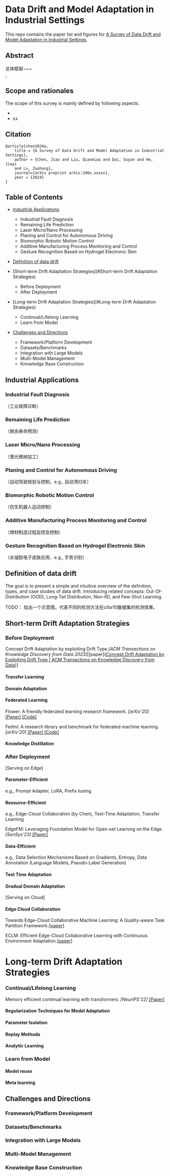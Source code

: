 # Data Drift and Model Adaptation in Industrial Settings
This repo contains the paper list and figures for [A Survey of Data Drift and Model Adaptation in Industrial Settings]().

## Abstract

总体框架~~~

<img src="images/framework%20v4.png" style="zoom: 33%;" />

## Scope and rationales

The scope of this survey is mainly defined by following aspects.

- 
- xx

## Citation

```
@article{chen2024a,
    title = {A Survey of Data Drift and Model Adaptation in Industrial Settings},
    author = {Chen, Jiao and Liu, Qianmiao and Dai, Suyan and He, Jiayi
    and Lv, Zuohong},
    journal={arXiv preprint arXiv:240x.xxxxx},
    year = {2024}
}
```

## Table of Contents

- [Industrial Applications](#Industrial-Applications)
  - Industrial Fault Diagnosis
  - Remaining Life Prediction
  - Laser Micro/Nano Processing
  - Planing and Control for Autonomous Driving
  - Biomorphic Robotic Motion Control
  - Additive Manufacturing Process Monitoring and Control
  - Gesture Recognition Based on Hydrogel Electronic Skin 
- [Definition of data drift](#Definition-of-data-drift)
- [Short-term Drift Adaptation Strategies](#Short-term Drift Adaptation Strategies)
  - Before Deployment
  - After Deployment
- [Long-term Drift Adaptation Strategies](#Long-term Drift Adaptation Strategies)
  - Continual/Lifelong Learning
  - Learn from Model

- [Challenges and Directions](#Challenge-and-Directions)
  - Framework/Platform Development
  - Datasets/Benchmarks
  - Integration with Large Models
  - Multi-Model Management
  - Knowledge Base Construction

## Industrial Applications
###  Industrial Fault Diagnosis

（工业故障诊断）

### Remaining Life Prediction

（剩余寿命预测）

### Laser Micro/Nano Processing

（激光微纳加工)

### Planing and Control for Autonomous Driving

（自动驾驶规划与控制，e.g., 自动清扫车）

### Biomorphic Robotic Motion Control

（仿生机器人运动控制）

### Additive Manufacturing Process Monitoring and Control

（增材制造过程监控及控制）

###  Gesture Recognition Based on Hydrogel Electronic Skin 

（水凝胶电子皮肤应用、e.g., 手势识别）

## Definition of data drift
The goal is to present a simple and intuitive overview of the definition, types, and case studies of data drift. Introducing related concepts: Out-Of-Distribution (OOD), Long-Tail Distribution, Non-IID, and Few-Shot Learning.

TODO： 给出一个示意图，代表不同的检测方法在cifar10数据集的检测效果。

## Short-term Drift Adaptation Strategies
### Before Deployment

Concept Drift Adaptation by exploiting Drift Type.*[ACM Transactions on Knowledge Discovery from Data 2023]*[[paper]([Concept Drift Adaptation by Exploiting Drift Type | ACM Transactions on Knowledge Discovery from Data](https://dl.acm.org/doi/abs/10.1145/3638777))]

#### Transfer Learning

#### Domain Adaptation

#### Federated Learning

Flower: A friendly federated learning research framework. *[arXiv'20]* [[Paper]](https://arxiv.org/pdf/2007.14390) [[Code]](https://github.com/adap/flower)

Fedml: A research library and benchmark for federated machine learning. *[arXiv'20]* [[Paper]](https://arxiv.org/pdf/2007.13518) [[Code]](https://github.com/FedML-AI/FedML)

#### Knowledge Distillation

### After Deployment

[Serving on Edge]

#### Parameter-Efficient

e.g., Prompt Adapter, LoRA, Prefix tuning

#### Resource-Efficient

e.g., Edge-Cloud Collaboration (by Chen), Test-Time Adaptation, Transfer Learning

EdgeFM: Leveraging Foundation Model for Open-set Learning on the Edge. *[SenSys'23]* [[Paper]](https://yanzhenyu.com/assets/pdf/EdgeFM-SenSys23.pdf)

#### Data-Efficient

e.g., Data Selection Mechanisms Based on Gradients, Entropy, Data Annotation (Language Models, Pseudo-Label Generation)

#### Test Time Adaptation

#### Gradual Domain Adaptation

[Serving on Cloud]

#### Edge Cloud Collaboration

Towards Edge-Cloud Collaborative Machine Learning: A Quality-aware Task Partition Framework.[[paper]](https://dl.acm.org/doi/abs/10.1145/3511808.3557080)

ECLM: Efficient Edge-Cloud Collaborative Learning with Continuous Environment Adaptation.[[paper]](https://arxiv.org/abs/2311.11083)

# Long-term Drift Adaptation Strategies

### Continual/Lifelong Learning

Memory efficient continual learning with transformers. *[NeurIPS'22]* [[Paper]](https://proceedings.neurips.cc/paper_files/paper/2022/file/4522de4178bddb36b49aa26efad537cf-Paper-Conference.pdf)

#### Regularization Techniques for Model Adaptation

#### Parameter Isolation

#### Replay Methods

#### Analytic Learning

### Learn from Model

#### Model reuse

#### Meta learning

## Challenges and Directions
### Framework/Platform Development
### Datasets/Benchmarks
### Integration with Large Models
### Multi-Model Management
### Knowledge Base Construction